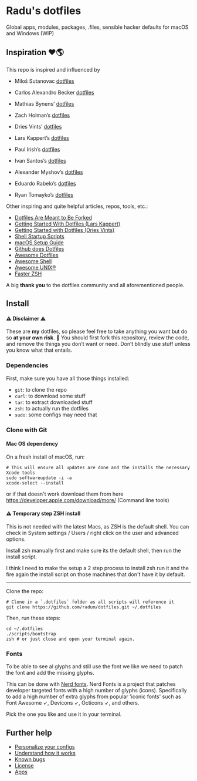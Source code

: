 # Radu's dotfiles

Global apps, modules, packages, .files, sensible hacker defaults for macOS and Windows (WIP)

## Inspiration ❤️🌎

This repo is inspired and influenced by

- Miloš Sutanovac [dotfiles](https://github.com/mixn/dotfiles)
- Carlos Alexandro Becker [dotfiles](https://github.com/caarlos0/dotfiles)

- Mathias Bynens’ [dotfiles](https://github.com/mathiasbynens/dotfiles)
- Zach Holman’s [dotfiles](https://github.com/holman/dotfiles)
- Dries Vints’ [dotfiles](https://github.com/driesvints/dotfiles)
- Lars Kappert’s [dotfiles](https://github.com/webpro/dotfiles)
- Paul Irish’s [dotfiles](https://github.com/paulirish/dotfiles)
- Ivan Santos’s [dotfiles](https://github.com/pragmaticivan/dotfiles)
- Alexander Myshov’s [dotfiles](https://github.com/myshov/dotfiles)
- Eduardo Rabelo’s [dotfiles](https://github.com/oieduardorabelo/dotfiles)
- Ryan Tomayko’s [dotfiles](https://github.com/rtomayko/dotfiles)

Other inspiring and quite helpful articles, repos, tools, etc.:

- [Dotfiles Are Meant to Be Forked](https://zachholman.com/2010/08/dotfiles-are-meant-to-be-forked/)
- [Getting Started With Dotfiles (Lars Kappert)](https://medium.com/@webprolific/getting-started-with-dotfiles-43c3602fd789)
- [Getting Started with Dotfiles (Dries Vints)](http://sourabhbajaj.com/mac-setup/)
- [Shell Startup Scripts](https://blog.flowblok.id.au/2013-02/shell-startup-scripts.html)
- [macOS Setup Guide](http://sourabhbajaj.com/mac-setup/)
- [Github does Dotfiles](https://dotfiles.github.io/)
- [Awesome Dotfiles](https://github.com/webpro/awesome-dotfiles)
- [Awesome Shell](https://github.com/alebcay/awesome-shell)
- [Awesome UNIX®](https://github.com/sirredbeard/Awesome-UNIX)
- [Faster ZSH](https://htr3n.github.io/2018/07/faster-zsh/)

A big **thank you** to the dotfiles community and all aforementioned people.

## Install

#### ⚠️ Disclaimer ⚠️

These are **my** dotfiles, so please feel free to take anything you want but do so **at your own risk**. 🙂 You should first fork this repository, review the code, and remove the things you don’t want or need. Don’t blindly use stuff unless you know what that entails.

### Dependencies

First, make sure you have all those things installed:

* `git`: to clone the repo
* `curl`: to download some stuff
* `tar`: to extract downloaded stuff
* `zsh`: to actually run the dotfiles
* `sudo`: some configs may need that

### Clone with Git

#### Mac OS dependency

On a fresh install of macOS, run:

```
# This will ensure all updates are done and the installs the necessary Xcode tools
sudo softwareupdate -i -a
xcode-select --install
```

or if that doesn't work download them from here https://developer.apple.com/download/more/ (Command line tools)

#### ⚠️ Temporary step ZSH install

This is not needed with the latest Macs, as ZSH is the default shell. You can check in System settings / Users / right click on the user and advanced options.

Install zsh manually first and make sure its the default shell, then run the install script.

I think I need to make the setup a 2 step process to install zsh run it and the fire again the install script on those machines that don't have it by default.

---

Clone the repo:

```
# Clone in a `.dotfiles` folder as all scripts will reference it
git clone https://github.com/radum/dotfiles.git ~/.dotfiles
```

Then, run these steps:

```
cd ~/.dotfiles
./scripts/bootstrap
zsh # or just close and open your terminal again.
```

### Fonts

To be able to see al glyphs and still use the font we like we need to patch the font and add the missing glyphs.

This can be done with [Nerd fonts](https://github.com/ryanoasis/nerd-fonts). Nerd Fonts is a project that patches developer targeted fonts with a high number of glyphs (icons). Specifically to add a high number of extra glyphs from popular 'iconic fonts' such as Font Awesome ➶, Devicons ➶, Octicons ➶, and others.

Pick the one you like and use it in your terminal.

## Further help

- [Personalize your configs](docs/configuration.md)
- [Understand how it works](docs/philosophy.md)
- [Known bugs](docs/bugs.md)
- [License](LICENSE.md)
- [Apps](docs/apps.md)
